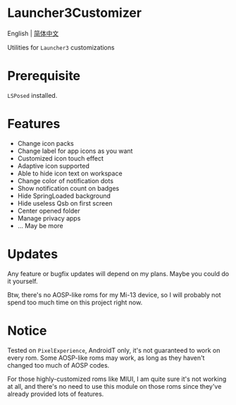 # Launcher3Customizer

English | [简体中文](README_CN.MD)

Utilities for `Launcher3` customizations

# Prerequisite

`LSPosed` installed.

# Features

+ Change icon packs
+ Change label for app icons as you want
+ Customized icon touch effect
+ Adaptive icon supported
+ Able to hide icon text on workspace
+ Change color of notification dots
+ Show notification count on badges
+ Hide SpringLoaded background
+ Hide useless Qsb on first screen
+ Center opened folder
+ Manage privacy apps
+ ... May be more

# Updates

Any feature or bugfix updates will depend on my plans. Maybe you could do it yourself.

Btw, there's no AOSP-like roms for my Mi-13 device, so I will probably not spend too much time on this project right now.

# Notice

Tested on `PixelExperience`, AndroidT only, it's not guaranteed to work on every rom. Some AOSP-like roms may work, as long as they haven't changed too much of AOSP codes.

For those highly-customized roms like MIUI, I am quite sure it's not working at all, and there's no need to use this module on those roms since they've already provided lots of features.
